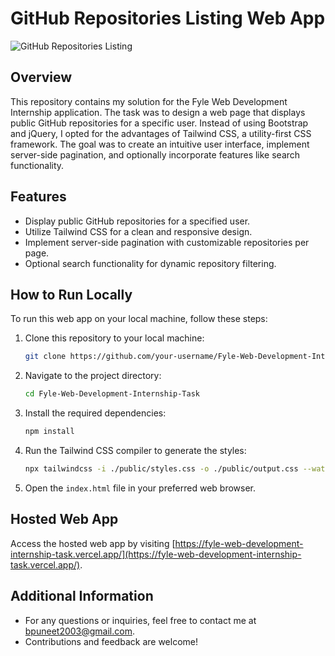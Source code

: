# GitHub Repositories Listing Web App

![GitHub Repositories Listing](https://fyle-web-development-internship-task.vercel.app/projectSS.png)

## Overview

This repository contains my solution for the Fyle Web Development Internship application. The task was to design a web page that displays public GitHub repositories for a specific user. Instead of using Bootstrap and jQuery, I opted for the advantages of Tailwind CSS, a utility-first CSS framework. The goal was to create an intuitive user interface, implement server-side pagination, and optionally incorporate features like search functionality.

## Features

- Display public GitHub repositories for a specified user.
- Utilize Tailwind CSS for a clean and responsive design.
- Implement server-side pagination with customizable repositories per page.
- Optional search functionality for dynamic repository filtering.

## How to Run Locally

To run this web app on your local machine, follow these steps:

1. Clone this repository to your local machine:

   ```bash
   git clone https://github.com/your-username/Fyle-Web-Development-Internship-Task.git
   ```
2. Navigate to the project directory:

   ```bash
   cd Fyle-Web-Development-Internship-Task
   ```
3. Install the required dependencies:

   ```bash
   npm install
   ```
4. Run the Tailwind CSS compiler to generate the styles:

   ```bash
   npx tailwindcss -i ./public/styles.css -o ./public/output.css --watch
   ```
5. Open the `index.html` file in your preferred web browser.

## Hosted Web App

Access the hosted web app by visiting [https://fyle-web-development-internship-task.vercel.app/](https://fyle-web-development-internship-task.vercel.app/).

## Additional Information

- For any questions or inquiries, feel free to contact me at [bpuneet2003@gmail.com]().
- Contributions and feedback are welcome!
